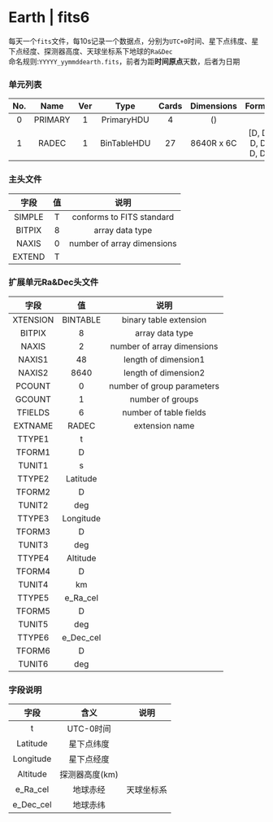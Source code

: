 # Earth | fits6

每天一个`fits`文件，每10s记录一个数据点，分别为`UTC+0`时间、星下点纬度、星下点经度、探测器高度、天球坐标系下地球的`Ra&Dec`  
命名规则:`YYYYY_yymmddearth.fits`，前者为距**时间原点**天数，后者为日期

### 单元列表

| No. |   Name  | Ver |     Type    | Cards | Dimensions |       Format       |
|:---:|:-------:|:---:|:-----------:|:-----:|:----------:|:------------------:|
|  0  | PRIMARY |  1  |  PrimaryHDU |   4   |     ()     |                    |
|  1  |  RADEC  |  1  | BinTableHDU |   27  | 8640R x 6C | [D, D, D, D, D, D] |

### 主头文件

|  字段  | 值 |            说明            |
|:------:|:--:|:--------------------------:|
| SIMPLE | T  | conforms to FITS standard  |
| BITPIX | 8  | array data type            |
| NAXIS  | 0  | number of array dimensions |
| EXTEND | T  |                            |

### 扩展单元Ra&Dec头文件

|   字段   |     值    |            说明            |
|:--------:|:---------:|:--------------------------:|
| XTENSION |  BINTABLE |   binary table extension   |
|  BITPIX  |     8     |       array data type      |
|   NAXIS  |     2     | number of array dimensions |
|  NAXIS1  |     48    |    length of dimension1    |
|  NAXIS2  |    8640   |    length of dimension2    |
|  PCOUNT  |     0     | number of group parameters |
|  GCOUNT  |     1     |      number of groups      |
|  TFIELDS |     6     |   number of table fields   |
|  EXTNAME |   RADEC   |       extension name       |
|  TTYPE1  |     t     |                            |
|  TFORM1  |     D     |                            |
|  TUNIT1  |     s     |                            |
|  TTYPE2  |  Latitude |                            |
|  TFORM2  |     D     |                            |
|  TUNIT2  |    deg    |                            |
|  TTYPE3  | Longitude |                            |
|  TFORM3  |     D     |                            |
|  TUNIT3  |    deg    |                            |
|  TTYPE4  |  Altitude |                            |
|  TFORM4  |     D     |                            |
|  TUNIT4  |     km    |                            |
|  TTYPE5  |  e_Ra_cel |                            |
|  TFORM5  |     D     |                            |
|  TUNIT5  |    deg    |                            |
|  TTYPE6  | e_Dec_cel |                            |
|  TFORM6  |     D     |                            |
|  TUNIT6  |    deg    |                            |

### 字段说明

|    字段   |      含义      |    说明    |
|:---------:|:--------------:|:----------:|
|     t     |    UTC-0时间   |            |
|  Latitude |   星下点纬度   |            |
| Longitude |   星下点经度   |            |
|  Altitude | 探测器高度(km) |            |
|  e_Ra_cel |    地球赤经    | 天球坐标系  |
| e_Dec_cel |    地球赤纬    |            |